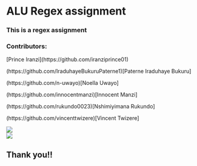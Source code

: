 <h1>ALU Regex assignment</h1>
<h3>This is a regex assignment<h3>
<h3>Contributors:</h3>
<p>[Prince Iranzi](https://github.com/iranziprince01)</p>
<p>(https://github.com/IraduhayeBukuruPaterne1)[Paterne Iraduhaye Bukuru]</p>
<p>(https://github.com/n-uwayo)[Noella Uwayo]</p>
<p>(https://github.com/innocentmanzi)[Innocent Manzi]</p>
<p>(https://github.com/rukundo0023)[Nshimiyimana Rukundo]</p>
<p>(https://github.com/vincenttwizere)[Vincent Twizere]</p>
<img src="https://github.com/iranziprince01/alu_regex_hackathon_group19/assets/116654088/f3985c40-ec44-4b20-b2d5-00834e71085a"><br>
<img src="https://github.com/iranziprince01/alu_regex_hackathon_group19/assets/116654088/fda58cbb-45d3-4462-b610-59b24ef7b463"><br>

<h2>Thank you!!<h2>
